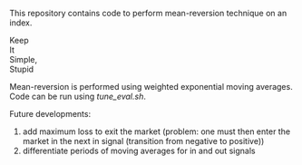 This repository contains code to perform mean-reversion technique on an index.

Keep  
It  
Simple,  
Stupid  

Mean-reversion is performed using weighted exponential moving averages.
Code can be run using *tune_eval.sh*.

Future developments:  
1) add maximum loss to exit the market (problem: one must then enter the market in the next in signal (transition from negative to positive))
2) differentiate periods of moving averages for in and out signals
